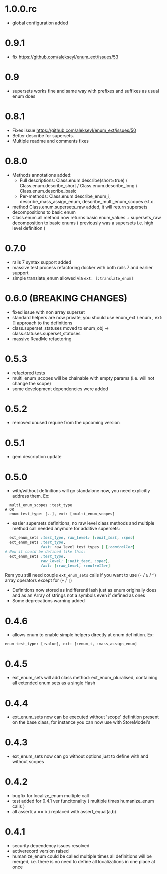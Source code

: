 # 1.0.0.rc
* global configuration added

# 0.9.1
* fix https://github.com/alekseyl/enum_ext/issues/53 

# 0.9
* supersets works fine and same way with prefixes and suffixes as usual enum does

# 0.8.1
* Fixes issue https://github.com/alekseyl/enum_ext/issues/50
* Better describe for supersets.
* Multiple readme and comments fixes

# 0.8.0
* Methods annotations added:
  * Full descriptions: Class.enum.describe(short=true) / Class.enum.describe_short / Class.enum.describe_long / Class.enum.describe_basic
  * Per-methods: Class.enum.describe_enum_i, describe_mass_assign_enum, describe_multi_enum_scopes e.t.c.
* method Class.enum.supersets_raw added, it will return supersets decompositions to basic enum
* Class.enum.all method now returns basic enum_values + supersets_raw decomposition to basic enums ( previously was a supersets i.e. high level definition )

# 0.7.0 
* rails 7 syntax support added
* massive test process refactoring docker with both rails 7 and earlier support
* simple translate_enum allowed via `ext: [:translate_enum]`

# 0.6.0 (BREAKING CHANGES)
* fixed issue with non array superset
* standard helpers are now private, you should use enum_ext / enum , ext: []  approach to the definitions
* class.superset_statuses moved to enum_obj -> class.statuses.superset_statuses
* massive ReadMe refactoring

# 0.5.3
* refactored tests
* multi_enum_scopes will be chainable with empty params (i.e. will not change the scope)
* some development dependencies were added

# 0.5.2
* removed unused require from the upcoming version 

# 0.5.1
* gem description update

# 0.5.0
* with/without definitions will go standalone now, you need explicitly address them. Ex:
```
  multi_enum_scopes :test_type
# OR
  enum test_type: [..], ext: [:multi_enum_scopes]
```
* easier supersets definitions, no raw level class methods and multiple method call needed anymore for additive supersets:

```ruby
  ext_enum_sets :test_type, raw_level: [:unit_test, :spec]
  ext_enum_sets :test_type,
                fast: raw_level_test_types | [:controller]
# Now it could be defined like this: 
  ext_enum_sets :test_type, 
                raw_level: [:unit_test, :spec],
                fast: [:raw_level, :controller]
```
 Rem you still need couple `ext_enum_sets` calls if you want to use (`-` / `&` / `^`) array operators except for (`+` / `|`) 

* Definitions now stored as IndifferentHash just as enum originally does 
  and as an Array of strings not a symbols even if defined as ones
* Some deprecations warning added

# 0.4.6
* allows enum to enable simple helpers directly at enum definition. Ex: 
```
enum test_type: [:value], ext: [:enum_i, :mass_assign_enum]
```

# 0.4.5
* ext_enum_sets will add class method: ext_enum_pluralised, containing all extended enum sets as a single Hash

# 0.4.4
* ext_enum_sets now can be executed without 'scope' definition present on the base class, 
for instance you can now use with StoreModel's 

# 0.4.3
* ext_enum_sets now can go without options just to define with and without scopes

# 0.4.2
* bugfix for localize_enum multiple call
* test added for 0.4.1 ver funcitonality ( multiple times humanize_enum calls ) 
* all assert( a == b ) replaced with assert_equal(a,b)

# 0.4.1
* security dependency issues resolved
* activerecord version raised 
* humanize_enum could be called multiple times all definitions will be merged, i.e. there is no need to define all localizations in one place at once 